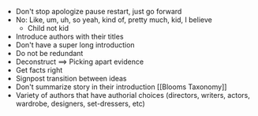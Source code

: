 - Don't stop apologize pause restart, just go forward 
- No: Like, um, uh, so yeah, kind of, pretty much, kid, I believe
	- Child not kid
- Introduce authors with their titles 
- Don't have a super long introduction 
- Do not be redundant
- Deconstruct ==> Picking apart evidence
- Get facts right
- Signpost transition between ideas
- Don't summarize story in their introduction [[Blooms Taxonomy]]
- Variety of authors that have authorial choices (directors, writers, actors, wardrobe, designers, set-dressers, etc)
